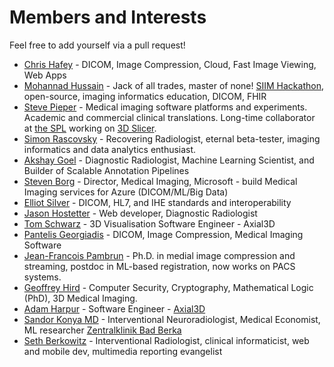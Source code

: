 # Members and Interests

Feel free to add yourself via a pull request!

* [Chris Hafey](https://www.linkedin.com/in/chafey/) - DICOM, Image Compression, Cloud, Fast Image Viewing, Web Apps
* [Mohannad Hussain](https://www.linkedin.com/in/mohannadhussain/) - Jack of all trades, master of none! [SIIM Hackathon](https://siim.org/hackathon), open-source, imaging informatics education, DICOM, FHIR
* [Steve Pieper](https://www.linkedin.com/in/steve-pieper-885bba5/) - Medical imaging software platforms and experiments.  Academic and commercial clinical translations.  Long-time collaborator at [the SPL](https://spl.harvard.edu/people/steve-pieper) working on [3D Slicer](https://slicer.org).
* [Simon Rascovsky](https://www.linkedin.com/in/simonmd/) - Recovering Radiologist, eternal beta-tester, imaging informatics and data analytics enthusiast.
* [Akshay Goel](https://www.linkedin.com/in/akshay-goel-md/) - Diagnostic Radiologist, Machine Learning Scientist, and Builder of Scalable Annotation Pipelines
* [Steven Borg](https://www.linkedin.com/in/steven-borg/) - Director, Medical Imaging, Microsoft - build Medical Imaging services for Azure (DICOM/ML/Big Data)
* [Elliot Silver](https://www.linkedin.com/in/elliotlsilver) - DICOM, HL7, and IHE standards and interoperability
* [Jason Hostetter](https://www.linkedin.com/in/jasonhostetter/) - Web developer, Diagnostic Radiologist
* [Tom Schwarz](https://www.linkedin.com/in/tom-schwarz/) - 3D Visualisation Software Engineer - Axial3D
* [Pantelis Georgiadis](https://www.linkedin.com/in/pantelisgeorgiadis/) - DICOM, Image Compression, Medical Imaging Software
* [Jean-Francois Pambrun](https://www.linkedin.com/in/jpambrun/) - Ph.D. in medial image compression and streaming, postdoc in ML-based registration, now works on PACS systems.
* [Geoffrey Hird](https://www.linkedin.com/in/geoffreyhird/) - Computer Security, Cryptography, Mathematical Logic (PhD), 3D Medical Imaging.
* [Adam Harpur](https://www.linkedin.com/in/adam-harpur/) - Software Engineer - [Axial3D](https://axial3d.com/)
* [Sandor Konya MD](https://www.linkedin.com/in/dr-k%C3%B3nya-s%C3%A1ndor/) - Interventional Neuroradiologist, Medical Economist, ML researcher [Zentralklinik Bad Berka](http://zentralklinik.de)
* [Seth Berkowitz](https://www.linkedin.com/in/seth-berkowitz-md/) - Interventional Radiologist, clinical informaticist, web and mobile dev, multimedia reporting evangelist